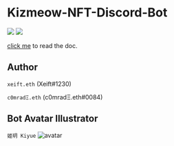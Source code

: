 # Kizmeow-NFT-Discord-Bot

<a href="https://kizmeow.gitbook.io/kizmeow-nft-discord-bot/"><img src="https://img.shields.io/badge/read-doc-green"></a>
![](https://tokei.rs/b1/github/Xeift/Kizmeow-NFT-Discord-Bot)


[click me](https://kizmeow.gitbook.io/kizmeow-nft-discord-bot/) to read the doc.

Author
-----------------

`xeift.eth` (Xeift#1230)

`c0mradΞ.eth` (c0mradΞ.eth#0084)

Bot Avatar Illustrator
-----------------
`姬玥 Kiyue`
![avatar](https://user-images.githubusercontent.com/80938768/146544100-315cdd44-7461-441b-a3dd-d3ee653b145a.png)